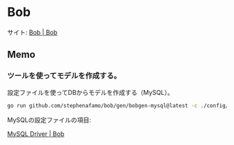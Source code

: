 # Bob

サイト: [Bob \| Bob](https://bob.stephenafamo.com/)


## Memo

### ツールを使ってモデルを作成する。

設定ファイルを使ってDBからモデルを作成する（MySQL）。

```bash
go run github.com/stephenafamo/bob/gen/bobgen-mysql@latest -c ./config/bobgen.yaml
```

MySQLの設定ファイルの項目:

[MySQL Driver \| Bob](https://bob.stephenafamo.com/docs/code-generation/mysql)
